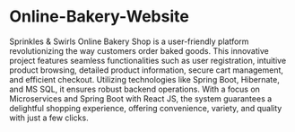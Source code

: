 # Online-Bakery-Website
Sprinkles & Swirls Online Bakery Shop is a user-friendly platform revolutionizing the way customers order baked goods. This innovative project features seamless functionalities such as user registration, intuitive product browsing, detailed product information, secure cart management, and efficient checkout. Utilizing technologies like Spring Boot, Hibernate, and MS SQL, it ensures robust backend operations. With a focus on Microservices and Spring Boot with React JS, the system guarantees a delightful shopping experience, offering convenience, variety, and quality with just a few clicks.
